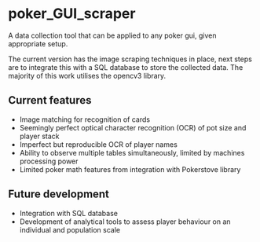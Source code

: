 # poker_GUI_scraper
A data collection tool that can be applied to any poker gui, given appropriate setup.

The current version has the image scraping techniques in place, next steps are to integrate this with a SQL database to store the collected data. The majority of this work utilises the opencv3 library.

## Current features
- Image matching for recognition of cards
- Seemingly perfect optical character recognition (OCR) of pot size and player stack
- Imperfect but reproducible OCR of player names
- Ability to observe multiple tables simultaneously, limited by machines processing power
- Limited poker math features from integration with Pokerstove library

## Future development
- Integration with SQL database
- Development of analytical tools to assess player behaviour on an individual and population scale

